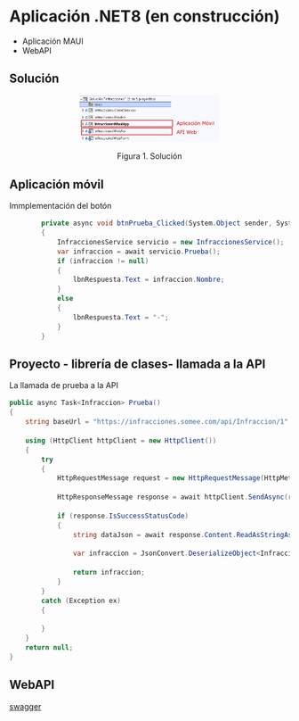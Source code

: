 # Aplicación .NET8 (en construcción)

- Aplicación MAUI
- WebAPI

## Solución

<div align="center">
        <img style="width:50%;" src="Infracciones/solucion.jpg"/>
        <p>Figura 1. Solución </p>
</div>


## Aplicación móvil

Immplementación del botón
```csharp
        private async void btnPrueba_Clicked(System.Object sender, System.EventArgs e)
        {
            InfraccionesService servicio = new InfraccionesService();
            var infraccion = await servicio.Prueba();
            if (infraccion != null)
            {
                lbnRespuesta.Text = infraccion.Nombre;
            }
            else
            {
                lbnRespuesta.Text = "-";
            }
        }
```

## Proyecto - librería de clases- llamada a la API

La llamada de prueba a la API
```csharp
public async Task<Infraccion> Prueba()
{
    string baseUrl = "https://infracciones.somee.com/api/Infraccion/1";

    using (HttpClient httpClient = new HttpClient())
    {
        try
        {
            HttpRequestMessage request = new HttpRequestMessage(HttpMethod.Get, $"{baseUrl}");

            HttpResponseMessage response = await httpClient.SendAsync(request);

            if (response.IsSuccessStatusCode)
            {
                string dataJson = await response.Content.ReadAsStringAsync();

                var infraccion = JsonConvert.DeserializeObject<Infraccion>(dataJson);

                return infraccion;
            }
        }
        catch (Exception ex)
        {
            
        }
    }
    return null;
}
```

## WebAPI
<a href="https://infracciones.somee.com/swagger/index.html">swagger</a> 

